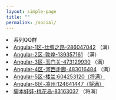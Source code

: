 ```yaml
---
layout: simple-page
title: ""
permalink: /social/
---
```

<div class="list-group">
    <li class="list-group-item list-group-item-info">系列QQ群</li>
    <li class="list-group-item justify-content-between">
        <a target="_blank" href="//shang.qq.com/wpa/qunwpa?idkey=8db5ed802cbddbf6432d7ba7dc4f2a316be020442491eb41cbfb1a12434e8cc7"><i class="fa fa-qq" aria-hidden="true"></i> Angular-1区-丝绸之路-286047042</a>
        <span class="badge badge-danger badge-pill">（满）</span>
    </li>
    <li class="list-group-item justify-content-between">
        <a target="_blank" href="//shang.qq.com/wpa/qunwpa?idkey=cbfcd79e7e90939b0e2c519f475fac4792985ce2abc5ad45ec5e06ffcfe944dd"><i class="fa fa-qq" aria-hidden="true"></i> Angular-2区-敦煌-139357161</a>
        <span class="badge badge-danger badge-pill">（满）</span>
    </li>
    <li class="list-group-item justify-content-between">
        <a target="_blank" href="//shang.qq.com/wpa/qunwpa?idkey=639229c8b6ad0c3a9a8f381dddf5d7785780b20d8c37eb25c91ac73ea7d37a5f"><i class="fa fa-qq" aria-hidden="true"></i> Angular-3区-玉门关-473129930</a>
        <span class="badge badge-danger badge-pill">（满）</span>
    </li>
    <li class="list-group-item justify-content-between">
        <a target="_blank" href="//shang.qq.com/wpa/qunwpa?idkey=12add102af3f67910bdc0de753dee10ebada08ab485af7e38f4dfa0ee27476f7"><i class="fa fa-qq" aria-hidden="true"></i> Angular-4区-河西走廊-483016484</a>
        <span class="badge badge-danger badge-pill">（满）</span>
    </li>
    <li class="list-group-item justify-content-between">
        <a target="_blank" href="//shang.qq.com/wpa/qunwpa?idkey=1293a6494fb306ea29d281e320a8f4ef82285fa5300f73118e6ff7a79ce76036"
        class="list-group-item"><i class="fa fa-qq" aria-hidden="true"></i>
        Angular-5区-楼兰:604253120（将满）
        </a>
    </li>
    <li class="list-group-item justify-content-between">
        <a target="_blank" href="//shang.qq.com/wpa/qunwpa?idkey=fcd880ba919983dc85690642d48cf00ad0affd8d35de5f30542c895e622a8ab8"
        class="list-group-item"><i class="fa fa-qq" aria-hidden="true"></i>
        Angular-6区-凉州:124641447（将满）
        </a>
    </li>
    <li class="list-group-item justify-content-between">
        <a target="_blank" href="//shang.qq.com/wpa/qunwpa?idkey=5d6b8c5296e4806142b8422ae7abca6f27b9b9b992a4dac80dc1392644e8970a"><i class="fa fa-qq" aria-hidden="true"></i>脚本娃娃-桃花岛-83163037</a>
        <span class="badge badge-success badge-pill">（将满）</span>
    </li>
</div>
